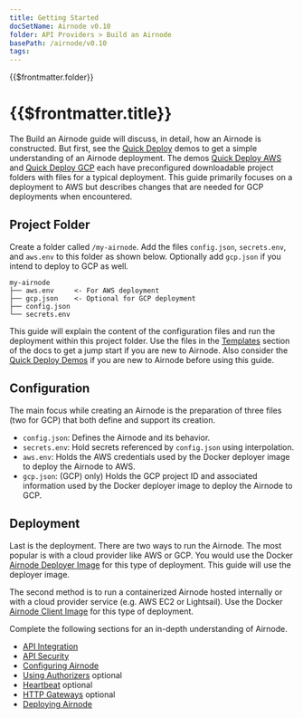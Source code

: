 ```yaml
---
title: Getting Started
docSetName: Airnode v0.10
folder: API Providers > Build an Airnode
basePath: /airnode/v0.10
tags:
---
```


<TitleSpan>{{$frontmatter.folder}}</TitleSpan>

# {{$frontmatter.title}}

<VersionWarning/>

<TocHeader />
<TOC class="table-of-contents" :include-level="[2,3]" />

The Build an Airnode guide will discuss, in detail, how an Airnode is
constructed. But first, see the [Quick Deploy](../../tutorial/README.md) demos
to get a simple understanding of an Airnode deployment. The demos
[Quick Deploy AWS](../../tutorial/quick-deploy-aws/) and
[Quick Deploy GCP](../../tutorial/quick-deploy-gcp/) each have preconfigured
downloadable project folders with files for a typical deployment. This guide
primarily focuses on a deployment to AWS but describes changes that are needed
for GCP deployments when encountered.

## Project Folder

Create a folder called `/my-airnode`. Add the files `config.json`,
`secrets.env`, and `aws.env` to this folder as shown below. Optionally add
`gcp.json` if you intend to deploy to GCP as well.

```
my-airnode
├── aws.env     <- For AWS deployment
├── gcp.json    <- Optional for GCP deployment
├── config.json
└── secrets.env
```

This guide will explain the content of the configuration files and run the
deployment within this project folder. Use the files in the
[Templates](../../../reference/templates/config-json.md) section of the docs to
get a jump start if you are new to Airnode. Also consider the
[Quick Deploy Demos](../../tutorial/) if you are new to Airnode before using
this guide.

## Configuration

The main focus while creating an Airnode is the preparation of three files (two
for GCP) that both define and support its creation.

- `config.json`: Defines the Airnode and its behavior.
- `secrets.env`: Hold secrets referenced by `config.json` using interpolation.
- `aws.env`: Holds the AWS credentials used by the Docker deployer image to
  deploy the Airnode to AWS.
- `gcp.json`: (GCP) only) Holds the GCP project ID and associated information
  used by the Docker deployer image to deploy the Airnode to GCP.

## Deployment

Last is the deployment. There are two ways to run the Airnode. The most popular
is with a cloud provider like AWS or GCP. You would use the Docker
[Airnode Deployer Image](../docker/../../docker/deployer-image.md) for this type
of deployment. This guide will use the deployer image.

The second method is to run a containerized Airnode hosted internally or with a
cloud provider service (e.g. AWS EC2 or Lightsail). Use the Docker
[Airnode Client Image](../../docker/client-image.md) for this type of
deployment.

Complete the following sections for an in-depth understanding of Airnode.

- [API Integration](api-integration.md)
- [API Security](api-security.md)
- [Configuring Airnode](configuring-airnode.md)
- [Using Authorizers](./apply-auth.md) optional
- [Heartbeat](./heartbeat.md) optional
- [HTTP Gateways](./http-gateways.md) optional
- [Deploying Airnode](./deploying-airnode.md)
